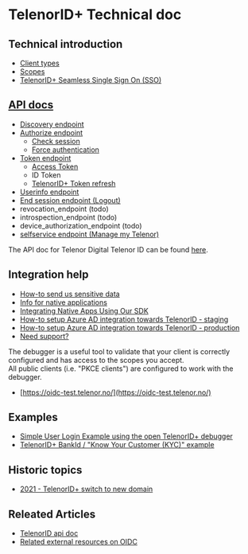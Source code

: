 # TelenorID\+ Technical doc

## Technical introduction
* [Client types](TelenorID_Plus_-_clienttypes.md)
* [Scopes](TelenorID_Plus_-_scopes.md)
* [TelenorID\+ Seamless Single Sign On (SSO)](TelenorID_Plus_-_SSO.md)

## [API docs](TelenorID_Plus_-_api.md)

* [Discovery endpoint](TelenorID_Plus_-_discovery.md)
* [Authorize endpoint](TelenorID_Plus_-_authorize.md)
  * [Check session](TelenorID_Plus_-_authorize.md#check-if-user-has-session)
  * [Force authentication](TelenorID_Plus_-_authorize.md#force-authentication-and-ignore-sso)
* [Token endpoint](TelenorID_Plus_-_token.md)
  * [Access Token](TelenorID_Plus_-_accesstokens.md)
  * ID Token
  * [TelenorID\+ Token refresh](TelenorID_Plus_-_token_refresh.md)
* [Userinfo endpoint](TelenorID_Plus_-_userinfo.md)
* [End session endpoint (Logout)](TelenorID_Plus_-_logout.md)
* revocation_endpoint (todo)
* introspection_endpoint (todo)
* device_authorization_endpoint (todo)
* [selfservice endpoint (Manage my Telenor)](TelenorID_Plus_-_ManageMyTelenor.md)

The API doc for Telenor Digital Telenor ID can be found [here](https://docs.telenordigital.com/connect/id).

## Integration help

* [How-to send us sensitive data](TelenorID_Plus_sensitive_data_exchange.md)
* [Info for native applications](TelenorID_Plus_-_NativeClients.md)
* [Integrating Native Apps Using Our SDK](TelenorID_Plus_-_telenorid_from_sdk.md)
* [How-to setup Azure AD integration towards TelenorID - staging](TelenorID_Plus_-_ad_integration_staging.md)
* [How-to setup Azure AD integration towards TelenorID - production](TelenorID_Plus_-_ad_integration_production.md)
* [Need support?](TelenorID_Plus_-_help.md)
  
The debugger is a useful tool to validate that your client is correctly configured and has access to the scopes you accept.  
All public clients (i.e. "PKCE clients") are configured to work with the debugger.
* [https://oidc-test.telenor.no/](https://oidc-test.telenor.no/)  

## Examples

 * [Simple User Login Example using the open TelenorID\+ debugger](TelenorID_Plus_-_user_login_-_integration_example_step_by_step.md)
 * [TelenorID\+ BankId / "Know Your Customer (KYC)" example](TelenorID_Plus_-_kyc_bankid_-_integration_example_step_by_step.md)

## Historic topics

* [2021 - TelenorID\+ switch to new domain](TelenorID_Plus_-_switch_to_new_domain.md)

## Releated Articles

 * [TelenorID api doc](https://docs.telenordigital.com/connect/id)
 * [Related external resources on OIDC](RelatedArticles.md)
